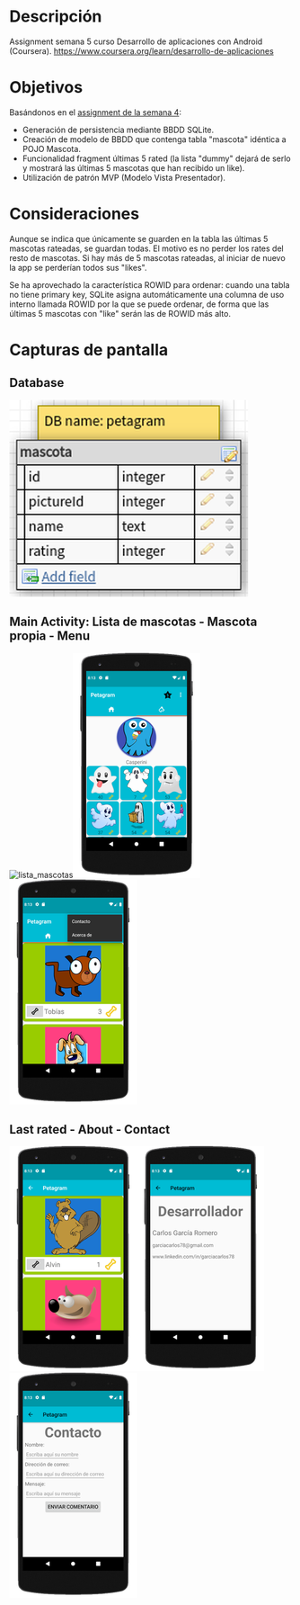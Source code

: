 # Descripción

Assignment semana 5 curso Desarrollo de aplicaciones con Android (Coursera).
https://www.coursera.org/learn/desarrollo-de-aplicaciones

# Objetivos

Basándonos en el [assignment de la semana 4](https://github.com/garciacarlos78/javaMail):
  - Generación de persistencia mediante BBDD SQLite.
  - Creación de modelo de BBDD que contenga tabla "mascota" idéntica a POJO Mascota.
  - Funcionalidad fragment últimas 5 rated (la lista "dummy" dejará de serlo y mostrará las últimas 5 mascotas que han recibido un like).
  - Utilización de patrón MVP (Modelo Vista Presentador).
  
# Consideraciones

Aunque se indica que únicamente se guarden en la tabla las últimas 5 mascotas rateadas, se guardan todas.
El motivo es no perder los rates del resto de mascotas. Si hay más de 5 mascotas rateadas, al iniciar de nuevo la app se perderían todos sus "likes".

Se ha aprovechado la característica ROWID para ordenar: cuando una tabla no tiene primary key, SQLite asigna automáticamente una columna de uso interno llamada ROWID por la que se puede ordenar, de forma que las últimas 5 mascotas con "like" serán las de ROWID más alto.

# Capturas de pantalla

## Database
![database](Pantallazos/database.png)
## Main Activity: Lista de mascotas - Mascota propia - Menu
![lista_mascotas](Pantallazos/main_activity)![own_pet](Pantallazos/main_activity_own_pet.png)![Menu](Pantallazos/menu.png)
## Last rated - About - Contact
![last rated](Pantallazos/last_rated.png)![about](Pantallazos/about.png)![contact](Pantallazos/contact.png)

